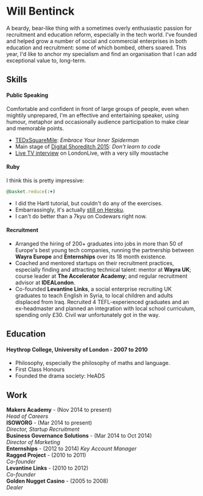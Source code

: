 
# Will Bentinck

A beardy, bear-like thing with a sometimes overly enthusiastic passion for recruitment and education reform, especially in the tech world. I've founded and helped grow a number of social and commercial enterprises in both education and recruitment: some of which bombed, others soared. This year, I'd like to anchor my specialism and find an organisation that I can add exceptional value to, long-term.

## Skills

#### Public Speaking

Comfortable and confident in front of large groups of people, even when mightily unprepared, I'm an effective and entertaining speaker, using humour, metaphor and occasionally audience participation to make clear and memorable points.

- [TEDxSquareMile](https://www.youtube.com/watch?v=j6eOT0nxQJ0): *Embrace Your Inner Spiderman*
- Main stage of [Digital Shoreditch 2015](https://youtu.be/HrvmTTbWi9w): *Don't learn to code*
- [Live TV interview](http://www.londonlive.co.uk/news/helping-kick-start-an-educational-revolution) on LondonLive, with a very silly moustache

#### Ruby

I think this is pretty impressive:
``` ruby
@basket.reduce(:+)
```

- I did the Hartl tutorial, but couldn't do any of the exercises.
- Embarrassingly, it's actually [still on Heroku](http://fierce-bastion-1684.heroku.com/).
- I can't do better than a 7kyu on Codewars right now.

#### Recruitment

- Arranged the hiring of 200+ graduates into jobs in more than 50 of Europe's best young tech companies, running the partnership between **Wayra Europe** and **Enternships** over its 18 month existence.
- Coached and mentored startups on their recruitment practices, especially finding and attracting technical talent: mentor at **Wayra UK**; course leader at **The Accelerator Academy**; and regular recruitment advisor at **IDEALondon**.
- Co-founded **Levantine Links**, a social enterprise recruiting UK graduates to teach English in Syria, to local children and adults displaced from Iraq. Recruited 4 TEFL-experienced graduates and an ex-headmaster and planned an integration with local school curriculum, spending only £30. Civil war unfortunately got in the way.

## Education

#### Heythrop College, University of London - 2007 to 2010

- Philosophy, especially the philosophy of maths and language.
- First Class Honours
- Founded the drama society: HeADS

## Work

**Makers Academy** - (Nov 2014 to present)  
*Head of Careers*  
**ISOWORG** - (Mar 2014 to present)  
*Director, Startup Recruitment*  
**Business Governance Solutions** - (Mar 2014 to Oct 2014)  
*Director of Marketing*  
**Enternships** - (2012 to 2014) 
*Key Account Manager*  
**Ragged Project** - (2010 to 2011)  
*Co-founder*  
**Levantine Links** - (2010 to 2012)  
*Co-founder*  
**Golden Nugget Casino** - (2005 to 2008)  
*Dealer*  
